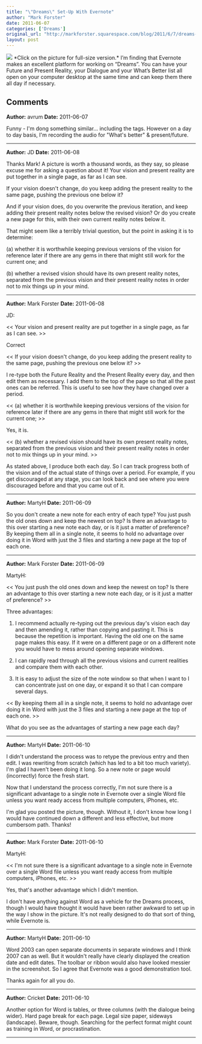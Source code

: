 ```yaml
---
title: "\"Dreams\" Set-Up With Evernote"
author: "Mark Forster"
date: 2011-06-07
categories: ['Dreams']
original_url: "http://markforster.squarespace.com/blog/2011/6/7/dreams-set-up-with-evernote.html"
layout: post
---
```


[![](/storage/thumbnails/817805-12582579-thumbnail.jpg?\_\_SQUARESPACE\_CACHEVERSION=1307453252923)](javascript:showFullImage('/display/ShowImage?imageUrl=%2Fstorage%2FDreams%2520Evernote..png%3F\_\_SQUARESPACE\_CACHEVERSION%3D1307453252922',1020,1209);)
\*Click on the picture for full-size version.\*
I’m finding that Evernote makes an excellent platform for working on “Dreams”. You can have your Future and Present Reality, your Dialogue and your What’s Better list all open on your computer desktop at the same time and can keep them there all day if necessary.

## Comments

**Author:** avrum
**Date:** 2011-06-07

Funny - I'm dong something similar... including the tags. However on a day to day basis, I'm recording the audio for "What's better" & present/future.

---

**Author:** JD
**Date:** 2011-06-08

Thanks Mark! A picture is worth a thousand words, as they say, so please excuse me for asking a question about it! Your vision and present reality are put together in a single page, as far as I can see.  
  
If your vision doesn't change, do you keep adding the present reality to the same page, pushing the previous one below it?   
  
And if your vision does, do you overwrite the previous iteration, and keep adding their present reality notes below the revised vision? Or do you create a new page for this, with their own current reality notes below it.  
  
That might seem like a terribly trivial question, but the point in asking it is to determine:   
  
(a) whether it is worthwhile keeping previous versions of the vision for reference later if there are any gems in there that might still work for the current one; and  
  
(b) whether a revised vision should have its own present reality notes, separated from the previous vision and their present reality notes in order not to mix things up in your mind.

---

**Author:** Mark Forster
**Date:** 2011-06-08

JD:  
  
<< Your vision and present reality are put together in a single page, as far as I can see. >>  
   
Correct  
  
<< If your vision doesn't change, do you keep adding the present reality to the same page, pushing the previous one below it? >>  
  
I re-type both the Future Reality and the Present Reality every day, and then edit them as necessary. I add them to the top of the page so that all the past ones can be referred. This is useful to see how they have changed over a period.  
  
<< (a) whether it is worthwhile keeping previous versions of the vision for reference later if there are any gems in there that might still work for the current one; >>  
  
Yes, it is.  
  
<< (b) whether a revised vision should have its own present reality notes, separated from the previous vision and their present reality notes in order not to mix things up in your mind. >>  
  
As stated above, I produce both each day. So I can track progress both of the vision and of the actual state of things over a period. For example, if you get discouraged at any stage, you can look back and see where you were discouraged before and that you came out of it.

---

**Author:** MartyH
**Date:** 2011-06-09

So you don't create a new note for each entry of each type? You just push the old ones down and keep the newest on top? Is there an advantage to this over starting a new note each day, or is it just a matter of preference? By keeping them all in a single note, it seems to hold no advantage over doing it in Word with just the 3 files and starting a new page at the top of each one.

---

**Author:** Mark Forster
**Date:** 2011-06-09

MartyH:  
  
<< You just push the old ones down and keep the newest on top? Is there an advantage to this over starting a new note each day, or is it just a matter of preference? >>  
  
Three advantages:  
  
1) I recommend actually re-typing out the previous day's vision each day and then amending it, rather than copying and pasting it. This is because the repetition is important. Having the old one on the same page makes this easy. If it were on a different page or on a different note you would have to mess around opening separate windows.  
  
2) I can rapidly read through all the previous visions and current realities and compare them with each other.  
  
3) It is easy to adjust the size of the note window so that when I want to I can concentrate just on one day, or expand it so that I can compare several days.  
  
<< By keeping them all in a single note, it seems to hold no advantage over doing it in Word with just the 3 files and starting a new page at the top of each one. >>  
  
What do you see as the advantages of starting a new page each day?

---

**Author:** MartyH
**Date:** 2011-06-10

I didn't understand the process was to retype the previous entry and then edit. I was rewriting from scratch (which has led to a bit too much variety). I'm glad I haven't been doing it long. So a new note or page would (incorrectly) force the fresh start.  
  
Now that I understand the process correctly, I'm not sure there is a significant advantage to a single note in Evernote over a single Word file unless you want ready access from multiple computers, iPhones, etc.   
  
I'm glad you posted the picture, though. Without it, I don't know how long I would have continued down a different and less effective, but more cumbersom path. Thanks!

---

**Author:** Mark Forster
**Date:** 2011-06-10

MartyH:  
  
<< I'm not sure there is a significant advantage to a single note in Evernote over a single Word file unless you want ready access from multiple computers, iPhones, etc. >>  
  
Yes, that's another advantage which I didn't mention.  
  
I don't have anything against Word as a vehicle for the Dreams process, though I would have thought it would have been rather awkward to set up in the way I show in the picture. It's not really designed to do that sort of thing, while Evernote is.

---

**Author:** MartyH
**Date:** 2011-06-10

Word 2003 can open separate documents in separate windows and I think 2007 can as well. But it wouldn't really have clearly displayed the creation date and edit dates. The toolbar or ribbon would also have looked messier in the screenshot. So I agree that Evernote was a good demonstration tool.  
  
Thanks again for all you do.

---

**Author:** Cricket
**Date:** 2011-06-10

Another option for Word is tables, or three columns (with the dialogue being wider). Hard page break for each page. Legal size paper, sideways (landscape). Beware, though. Searching for the perfect format might count as training in Word, or procrastination.

---
